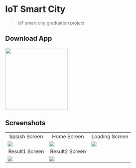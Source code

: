 # IoT Smart City

> IoT smart city graduation project

## Download App
<a href="https://github.com/abdelrazekAli/IoT-Smart-City/releases/download/v0.1.0/smart_city.apk"><img src="https://playerzon.com/asset/download.png" width="200"></img></a>

## Screenshots
<table width="100%">
  <tr>
    <td width="33.3%" align="center">
      Splash Screen
    </td>
        <td width="33.3%" align="center">
     Home Screen
    </td>
    <td width="33.3%" align="center">
     Loading Screen
    </td>

  </tr>
  <tr>
  <td width="33.3%"><img src="https://github.com/Ahmedshiref72/d_task/releases/download/shefo/1.jpeg"/></td>
     <td width="33.3%"><img src="https://github.com/Ahmedshiref72/d_task/releases/download/shefo/2.jpeg"/></td>
  <td width="33.3%"><img src="https://github.com/Ahmedshiref72/d_task/releases/download/shefo/3.jpeg"/></td>
 
  </tr>
  <tr>
    <td width="33.3%" align="center">
       Result1 Screen
    </td>
        <td width="33.3%" align="center">
     Result2 Screen
    </td>
       
  </tr>
  <tr>
  <td width="33.3%"><img src="https://github.com/Ahmedshiref72/d_task/releases/download/shefo/4.jpeg"/></td>
  <td width="33.3%"><img src="https://github.com/Ahmedshiref72/d_task/releases/download/shefo/5.jpeg"/></td>
  
</table>




 

